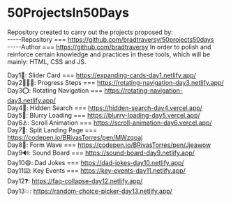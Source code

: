 # 50ProjectsIn50Days
Repository created to carry out the projects proposed by: <br>
-----Repository === https://github.com/bradtraversy/50projects50days <br>
-----Author === https://github.com/bradtraversy
In order to polish and reinforce certain knowledge and practices in these tools, which will be mainly: HTML, CSS and JS.

Day1🌅: Slider Card === https://expanding-cards-day1.netlify.app/ <br>
Day2🚶🏼‍♂️: Progress Steps === https://rotating-navigation-day3.netlify.app/ <br>
Day3⭕: Rotating Navigation === https://rotating-navigation-day3.netlify.app/ <br>
Day4🔎: Hidden Search === https://hidden-search-day4.vercel.app/ <br>
Day5🌅: Blurry Loading === https://blurry-loading-day5.vercel.app/ <br>
Day6⚓: Scroll Animation === https://scroll-animation-day6.vercel.app/ <br>
Day7📄: Split Landing Page === https://codepen.io/BRivasTorres/pen/MWzqoaj <br> 
Day8📝: Form Wave === https://codepen.io/BRivasTorres/pen/Jjeawow <br> 
Day9🔊: Sound Board === https://sound-board-day9.netlify.app/ <br> 
Day10😄: Dad Jokes === https://dad-jokes-day10.netlify.app/ <br> 
Day11⌨️: Key Events === https://key-events-day11.netlify.app/ <br>
Day12❓: https://faq-collapse-day12.netlify.app/ <br>
Day13💥: https://random-choice-picker-day13.netlify.app/ <br>